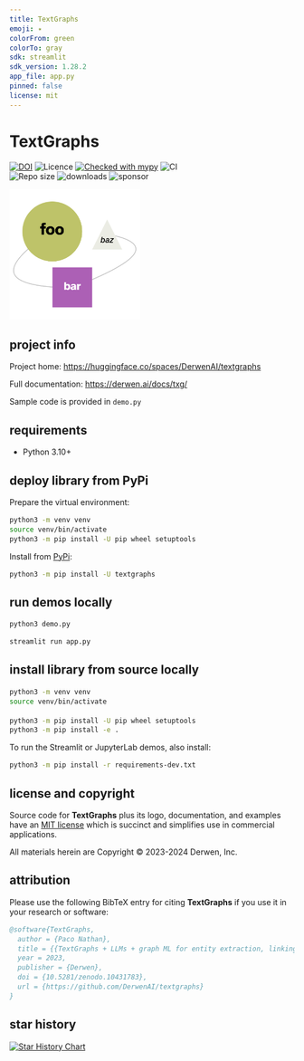 ```yaml
---
title: TextGraphs
emoji: ✴
colorFrom: green
colorTo: gray
sdk: streamlit
sdk_version: 1.28.2
app_file: app.py
pinned: false
license: mit
---
```


# TextGraphs

[![DOI](https://zenodo.org/badge/735568863.svg)](https://zenodo.org/doi/10.5281/zenodo.10431783)
![Licence](https://img.shields.io/github/license/DerwenAI/textgraphs)
[![Checked with mypy](http://www.mypy-lang.org/static/mypy_badge.svg)](http://mypy-lang.org/)
![CI](https://github.com/DerwenAI/textgraphs/workflows/CI/badge.svg)
<br/>
![Repo size](https://img.shields.io/github/repo-size/DerwenAI/textgraphs)
![downloads](https://img.shields.io/pypi/dm/textgraphs)
![sponsor](https://img.shields.io/github/sponsors/ceteri)

<img
 alt="TextGraphs logo"
 src="https://raw.githubusercontent.com/DerwenAI/textgraphs/main/docs/assets/logo.png"
 width="231"
/>


## project info

Project home: <https://huggingface.co/spaces/DerwenAI/textgraphs>

Full documentation: <https://derwen.ai/docs/txg/>

Sample code is provided in `demo.py`


## requirements

  * Python 3.10+


## deploy library from PyPi

Prepare the virtual environment:

```bash
python3 -m venv venv
source venv/bin/activate
python3 -m pip install -U pip wheel setuptools
```

Install from [PyPi](https://pypi.python.org/pypi/textgraphs):

```bash
python3 -m pip install -U textgraphs
```


## run demos locally

```bash
python3 demo.py
```

```bash
streamlit run app.py
```


## install library from source locally

```bash
python3 -m venv venv
source venv/bin/activate

python3 -m pip install -U pip wheel setuptools
python3 -m pip install -e .
```

To run the Streamlit or JupyterLab demos, also install:

```bash
python3 -m pip install -r requirements-dev.txt
```


## license and copyright

Source code for **TextGraphs** plus its logo, documentation, and
examples have an [MIT license](https://spdx.org/licenses/MIT.html)
which is succinct and simplifies use in commercial applications.

All materials herein are Copyright &copy; 2023-2024 Derwen, Inc.


## attribution

Please use the following BibTeX entry for citing **TextGraphs** if you
use it in your research or software:
```bibtex
@software{TextGraphs,
  author = {Paco Nathan},
  title = {{TextGraphs + LLMs + graph ML for entity extraction, linking, ranking, and constructing a lemma graph}},
  year = 2023,
  publisher = {Derwen},
  doi = {10.5281/zenodo.10431783},
  url = {https://github.com/DerwenAI/textgraphs}
}
```


## star history

[![Star History Chart](https://api.star-history.com/svg?repos=derwenai/textgraphs&type=Date)](https://star-history.com/#derwenai/textgraphs&Date)
